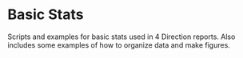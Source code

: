 # Basic Stats 


Scripts and examples for basic stats used in 4 Direction reports. Also includes some examples of how to organize data and make figures. 
